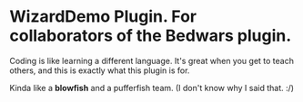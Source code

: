 # WizardDemo Plugin. For collaborators of the Bedwars plugin.

Coding is like learning a different language. 
It's great when you get to teach others, and this is exactly what this plugin is for.

Kinda like a **blowfish** and a pufferfish team.
(I don't know why I said that. :/)
